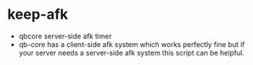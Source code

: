 # keep-afk

- qbcore server-side afk timer
- qb-core has a client-side afk system which works perfectly fine but if your server needs a server-side afk system this script can be helpful.
